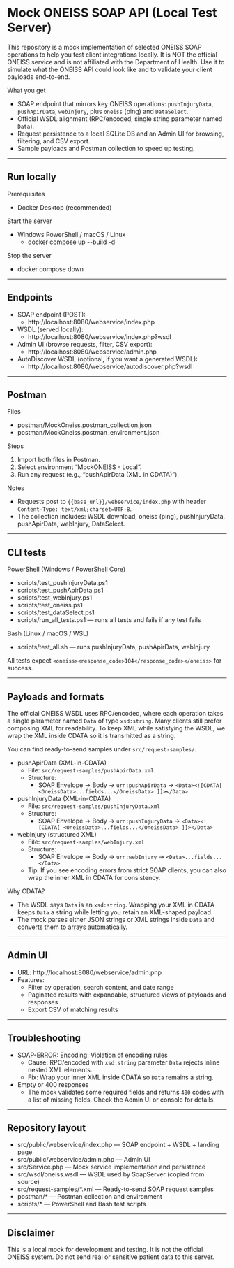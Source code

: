 # Mock ONEISS SOAP API (Local Test Server)

This repository is a mock implementation of selected ONEISS SOAP operations to help you test client integrations locally. It is NOT the official ONEISS service and is not affiliated with the Department of Health. Use it to simulate what the ONEISS API could look like and to validate your client payloads end-to-end.

What you get
- SOAP endpoint that mirrors key ONEISS operations: `pushInjuryData`, `pushApirData`, `webInjury`, plus `oneiss` (ping) and `DataSelect`.
- Official WSDL alignment (RPC/encoded, single string parameter named `Data`).
- Request persistence to a local SQLite DB and an Admin UI for browsing, filtering, and CSV export.
- Sample payloads and Postman collection to speed up testing.

---

## Run locally

Prerequisites
- Docker Desktop (recommended)

Start the server
- Windows PowerShell / macOS / Linux
  - docker compose up --build -d

Stop the server
- docker compose down

---

## Endpoints

- SOAP endpoint (POST):
  - http://localhost:8080/webservice/index.php
- WSDL (served locally):
  - http://localhost:8080/webservice/index.php?wsdl
- Admin UI (browse requests, filter, CSV export):
  - http://localhost:8080/webservice/admin.php
- AutoDiscover WSDL (optional, if you want a generated WSDL):
  - http://localhost:8080/webservice/autodiscover.php?wsdl

---

## Postman

Files
- postman/MockOneiss.postman_collection.json
- postman/MockOneiss.postman_environment.json

Steps
1) Import both files in Postman.
2) Select environment “MockONEISS - Local”.
3) Run any request (e.g., “pushApirData (XML in CDATA)”).

Notes
- Requests post to `{{base_url}}/webservice/index.php` with header `Content-Type: text/xml;charset=UTF-8`.
- The collection includes: WSDL download, oneiss (ping), pushInjuryData, pushApirData, webInjury, DataSelect.

---

## CLI tests

PowerShell (Windows / PowerShell Core)
- scripts/test_pushInjuryData.ps1
- scripts/test_pushApirData.ps1
- scripts/test_webInjury.ps1
- scripts/test_oneiss.ps1
- scripts/test_dataSelect.ps1
- scripts/run_all_tests.ps1 — runs all tests and fails if any test fails

Bash (Linux / macOS / WSL)
- scripts/test_all.sh — runs pushInjuryData, pushApirData, webInjury

All tests expect `<oneiss><response_code>104</response_code></oneiss>` for success.

---

## Payloads and formats

The official ONEISS WSDL uses RPC/encoded, where each operation takes a single parameter named `Data` of type `xsd:string`. Many clients still prefer composing XML for readability. To keep XML while satisfying the WSDL, we wrap the XML inside CDATA so it is transmitted as a string.

You can find ready-to-send samples under `src/request-samples/`.

- pushApirData (XML-in-CDATA)
  - File: `src/request-samples/pushApirData.xml`
  - Structure:
    - SOAP Envelope → Body → `urn:pushApirData` → `<Data><![CDATA[ <OneissData>...fields...</OneissData> ]]></Data>`
- pushInjuryData (XML-in-CDATA)
  - File: `src/request-samples/pushInjuryData.xml`
  - Structure:
    - SOAP Envelope → Body → `urn:pushInjuryData` → `<Data><![CDATA[ <OneissData>...fields...</OneissData> ]]></Data>`
- webInjury (structured XML)
  - File: `src/request-samples/webInjury.xml`
  - Structure:
    - SOAP Envelope → Body → `urn:webInjury` → `<Data>...fields...</Data>`
  - Tip: If you see encoding errors from strict SOAP clients, you can also wrap the inner XML in CDATA for consistency.

Why CDATA?
- The WSDL says `Data` is an `xsd:string`. Wrapping your XML in CDATA keeps `Data` a string while letting you retain an XML-shaped payload.
- The mock parses either JSON strings or XML strings inside `Data` and converts them to arrays automatically.

---

## Admin UI

- URL: http://localhost:8080/webservice/admin.php
- Features:
  - Filter by operation, search content, and date range
  - Paginated results with expandable, structured views of payloads and responses
  - Export CSV of matching results

---

## Troubleshooting

- SOAP-ERROR: Encoding: Violation of encoding rules
  - Cause: RPC/encoded with `xsd:string` parameter `Data` rejects inline nested XML elements.
  - Fix: Wrap your inner XML inside CDATA so `Data` remains a string.
- Empty or 400 responses
  - The mock validates some required fields and returns `400` codes with a list of missing fields. Check the Admin UI or console for details.

---

## Repository layout

- src/public/webservice/index.php — SOAP endpoint + WSDL + landing page
- src/public/webservice/admin.php — Admin UI
- src/Service.php — Mock service implementation and persistence
- src/wsdl/oneiss.wsdl — WSDL used by SoapServer (copied from source)
- src/request-samples/*.xml — Ready-to-send SOAP request samples
- postman/* — Postman collection and environment
- scripts/* — PowerShell and Bash test scripts

---

## Disclaimer

This is a local mock for development and testing. It is not the official ONEISS system. Do not send real or sensitive patient data to this server.

